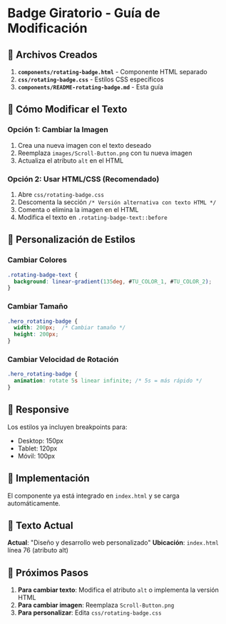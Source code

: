 # Badge Giratorio - Guía de Modificación

## 📁 Archivos Creados

1. **`components/rotating-badge.html`** - Componente HTML separado
2. **`css/rotating-badge.css`** - Estilos CSS específicos
3. **`components/README-rotating-badge.md`** - Esta guía

## 🔧 Cómo Modificar el Texto

### Opción 1: Cambiar la Imagen
1. Crea una nueva imagen con el texto deseado
2. Reemplaza `images/Scroll-Button.png` con tu nueva imagen
3. Actualiza el atributo `alt` en el HTML

### Opción 2: Usar HTML/CSS (Recomendado)
1. Abre `css/rotating-badge.css`
2. Descomenta la sección `/* Versión alternativa con texto HTML */`
3. Comenta o elimina la imagen en el HTML
4. Modifica el texto en `.rotating-badge-text::before`

## 🎨 Personalización de Estilos

### Cambiar Colores
```css
.rotating-badge-text {
  background: linear-gradient(135deg, #TU_COLOR_1, #TU_COLOR_2);
}
```

### Cambiar Tamaño
```css
.hero_rotating-badge {
  width: 200px;  /* Cambiar tamaño */
  height: 200px;
}
```

### Cambiar Velocidad de Rotación
```css
.hero_rotating-badge {
  animation: rotate 5s linear infinite; /* 5s = más rápido */
}
```

## 📱 Responsive

Los estilos ya incluyen breakpoints para:
- Desktop: 150px
- Tablet: 120px  
- Móvil: 100px

## 🚀 Implementación

El componente ya está integrado en `index.html` y se carga automáticamente.

## 📝 Texto Actual

**Actual**: "Diseño y desarrollo web personalizado"
**Ubicación**: `index.html` línea 76 (atributo alt)

## 🔄 Próximos Pasos

1. **Para cambiar texto**: Modifica el atributo `alt` o implementa la versión HTML
2. **Para cambiar imagen**: Reemplaza `Scroll-Button.png`
3. **Para personalizar**: Edita `css/rotating-badge.css`

